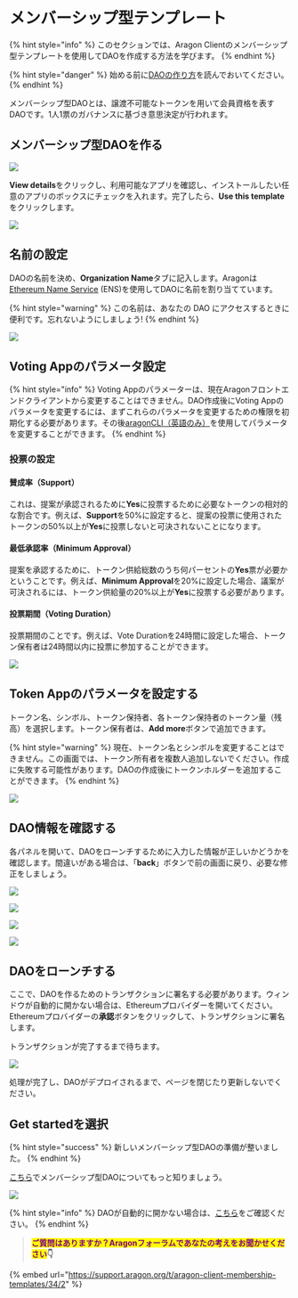 # メンバーシップ型テンプレート

{% hint style="info" %}
このセクションでは、Aragon Clientのメンバーシップ型テンプレートを使用してDAOを作成する方法を学びます。
{% endhint %}

{% hint style="danger" %}
始める前に[DAOの作り方](./)を読んでおいてください。
{% endhint %}

メンバーシップ型DAOとは、譲渡不可能なトークンを用いて会員資格を表すDAOです。1人1票のガバナンスに基づき意思決定が行われます。

## メンバーシップ型DAOを作る

![](<../../../.gitbook/assets/Schermata 2022-02-10 alle 15.02.19.png>)

**View details**をクリックし、利用可能なアプリを確認し、インストールしたい任意のアプリのボックスにチェックを入れます。完了したら、**Use this template**をクリックします。

![](<../../../.gitbook/assets/Schermata 2022-02-10 alle 15.03.48.png>)

## 名前の設定

DAOの名前を決め、**Organization Name**タブに記入します。Aragonは[Ethereum Name Service](https://ens.domains/ja/) (ENS)を使用してDAOに名前を割り当てています。

{% hint style="warning" %}
この名前は、あなたの DAO にアクセスするときに便利です。忘れないようにしましょう!
{% endhint %}

![](<../../../.gitbook/assets/Schermata 2022-02-10 alle 15.06.23.png>)

## Voting Appのパラメータ設定

{% hint style="info" %}
Voting Appのパラメーターは、現在Aragonフロントエンドクライアントから変更することはできません。DAO作成後にVoting Appのパラメータを変更するには、まずこれらのパラメータを変更するための権限を初期化する必要があります。その後[aragonCLI（英語のみ）](https://hack.aragon.org/developers/tools/aragoncli)を使用してパラメータを変更することができます。
{% endhint %}

### 投票の設定

#### 賛成率（Support）

これは、提案が承認されるために**Yes**に投票するために必要なトークンの相対的な割合です。例えば、**Support**を50%に設定すると、提案の投票に使用されたトークンの50%以上が**Yes**に投票しないと可決されないことになります。

#### 最低承認率（Minimum Approval）

提案を承認するために、トークン供給総数のうち何パーセントの**Yes**票が必要かということです。例えば、**Minimum Approval**を20%に設定した場合、議案が可決されるには、トークン供給量の20%以上が**Yes**に投票する必要があります。

#### 投票期間（Voting Duration）

投票期間のことです。例えば、Vote Durationを24時間に設定した場合、トークン保有者は24時間以内に投票に参加することができます。

![](<../../../.gitbook/assets/Schermata 2022-02-10 alle 15.08.36.png>)

## Token Appのパラメータを設定する

トークン名、シンボル、トークン保持者、各トークン保持者のトークン量（残高）を選択します。トークン保有者は、**Add more**ボタンで追加できます。

{% hint style="warning" %}
現在、トークン名とシンボルを変更することはできません。この画面では、トークン所有者を複数人追加しないでください。作成に失敗する可能性があります。DAOの作成後にトークンホルダーを追加することができます。
{% endhint %}

![](<../../../.gitbook/assets/Schermata 2022-02-10 alle 15.10.13.png>)

## DAO情報を確認する

各パネルを開いて、DAOをローンチするために入力した情報が正しいかどうかを確認します。間違いがある場合は、「**back**」ボタンで前の画面に戻り、必要な修正をしましょう。

![](<../../../.gitbook/assets/Schermata 2022-02-10 alle 15.10.59.png>)

![](<../../../.gitbook/assets/Schermata 2022-02-10 alle 15.11.44.png>)

![](<../../../.gitbook/assets/Schermata 2022-02-10 alle 15.11.57.png>)

![](<../../../.gitbook/assets/Schermata 2022-02-10 alle 15.12.17.png>)

## DAOをローンチする

ここで、DAOを作るためのトランザクションに署名する必要があります。ウィンドウが自動的に開かない場合は、Ethereumプロバイダーを開いてください。Ethereumプロバイダーの**承認**ボタンをクリックして、トランザクションに署名します。

トランザクションが完了するまで待ちます。

![](https://d33v4339jhl8k0.cloudfront.net/docs/assets/5c98a4fe0428633d2cf3fcf7/images/5d8624d704286364bc8f650d/file-arEtXF8S0j.png)

処理が完了し、DAOがデプロイされるまで、ページを閉じたり更新しないでください。

## Get startedを選択

{% hint style="success" %}
新しいメンバーシップ型DAOの準備が整いました。
{% endhint %}

[こちら](../explore-template-dao/)でメンバーシップ型DAOについてもっと知りましょう。

![](<../../../.gitbook/assets/Schermata 2022-02-10 alle 15.17.04.png>)

{% hint style="info" %}
DAOが自動的に開かない場合は、[こちら](../../../faq/products/aragon-client/where-is-my-dao.md)をご確認ください。
{% endhint %}

> <mark style="color:purple;">**ご質問はありますか？Aragonフォーラムであなたの考えをお聞かせください**</mark>**👇**

{% embed url="https://support.aragon.org/t/aragon-client-membership-templates/34/2" %}
